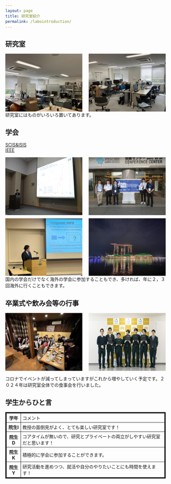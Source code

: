 ```yaml
---
layout: page
title: 研究室紹介
permalink: /labointroduction/
---
```

## 研究室
<div style="display: flex; justify-content: space-between;">
    <img src="/public/img/lab1.jpg" alt="" style="width: 48%; height: auto;">
    <img src="/public/img/lab2.jpg" alt="" style="width: 48%; height: auto;">
</div>
研究室にはものがいろいろ置いてあります。

## 学会

[SCIS&ISIS](https://www.google.com/url?sa=t&source=web&rct=j&opi=89978449&url=http://soft-cr.org/scis/2024/&ved=2ahUKEwisr7DA84SIAxWWj68BHT6SDRIQFnoECAgQAQ&usg=AOvVaw1I3nQyUM5TXF1intbgu0cG)  
[IEEE](https://www.ipsj.or.jp/annai/kanrenlink/IEEE.html)

<div style="display: flex; flex-wrap: wrap; justify-content: space-between;">
    <img src="/public/img/20171012-120525-0.jpg" alt="" style="width: 48%; height: auto;">
    <img src="/public/img/IEEE1.jpg" alt="" style="width: 48%; height: auto;">
</div>
<div style="display: flex; flex-wrap: wrap; justify-content: space-between; margin-top: 10px;">
    <img src="/public/img/IEEE2.jpg" alt="" style="width: 48%; height: auto;">
    <img src="/public/img/S__3.jpg" alt="" style="width: 48%; height: auto;">
</div>
国内の学会だけでなく海外の学会に参加することもでき、多ければ、年に２，３回海外に行くこともできます。

## 卒業式や飲み会等の行事
<div style="display: flex; justify-content: space-between;">
    <img src="/public/img/gradCeremony.jpg" alt="" style="width: 48%; height: auto;">
    <img src="/public/img/graduate.jpg" alt="" style="width: 48%; height: auto;">
</div>

コロナでイベントが減ってしまっていますがこれから増やしていく予定です。２０２４年は研究室全体での食事会を行いました。


## 学生からひと言


<table style="border-collapse: collapse; border: solid 3px;">
    <tr>
        <th style="padding: 4px 5px; border: solid 1px;">学年</th>
        <td style="padding: 4px 5px; border: solid 1px;">コメント</td>
    </tr>
    <tr>
        <th style="padding: 4px 5px; border: solid 1px;">院生I</th>
        <td style="padding: 4px 5px; border: solid 1px;">教授の面倒見がよく、とても楽しい研究室です！</td>
    </tr>
    <tr>
        <th style="padding: 4px 5px; border: solid 1px;">院生D</th>
        <td style="padding: 4px 5px; border: solid 1px;">コアタイムが無いので、研究とプライベートの両立がしやすい研究室だと思います！</td>
    </tr>
    <tr>
        <th style="padding: 4px 5px; border: solid 1px;">院生K</th>
        <td style="padding: 4px 5px; border: solid 1px;">積極的に学会に参加することができます。</td>
    </tr>
    <tr>
        <th style="padding: 4px 5px; border: solid 1px;">院生Y</th>
        <td style="padding: 4px 5px; border: solid 1px;">研究活動を進めつつ、就活や自分のやりたいことにも時間を使えます！</td>
    </tr>
</table>
